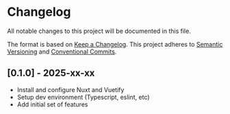 # Changelog

All notable changes to this project will be documented in this file.

The format is based on [Keep a Changelog](https://keepachangelog.com/en/1.0.0/).
This project adheres to [Semantic Versioning](https://semver.org/spec/v2.0.0.html) and [Conventional Commits](https://www.conventionalcommits.org/).

## [0.1.0] - 2025-xx-xx

- Install and configure Nuxt and Vuetify
- Setup dev environment (Typescript, eslint, etc)
- Add initial set of features
